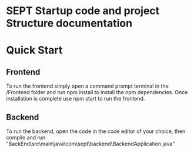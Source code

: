 # SEPT Startup code and  project Structure documentation 

# Quick Start
## Frontend
To run the frontend simply open a command prompt terminal in the /Frontend folder and run npm install to install the npm dependencies. Once installation is complete use npm start to run the frontend.

## Backend
To run the backend, open the code in the code editor of your choice, then compile and run "BackEnd\src\main\java\com\sept\backend\BackendApplication.java"